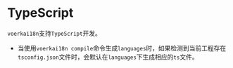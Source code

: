 # TypeScript

`voerkai18n`支持`TypeScript`开发。

- 当使用`voerkai18n compile`命令生成`languages`时，如果检测到当前工程存在`tsconfig.json`文件时，会默认在`languages`下生成相应的`ts`文件。 

